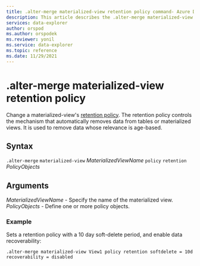 ```yaml
---
title: .alter-merge materialized-view retention policy command- Azure Data Explorer
description: This article describes the .alter-merge materialized-view retention policy command in Azure Data Explorer.
services: data-explorer
author: orspod
ms.author: orspodek
ms.reviewer: yonil
ms.service: data-explorer
ms.topic: reference
ms.date: 11/29/2021
---
```

# .alter-merge materialized-view retention policy

Change a materialized-view's [retention policy](retentionpolicy.md). The retention policy controls the mechanism that automatically removes data from tables or materialized views. It is used to remove data whose relevance is age-based. 

## Syntax

`.alter-merge` `materialized-view` *MaterializedViewName* `policy` `retention` *PolicyObjects*

## Arguments

*MaterializedViewName* - Specify the name of the materialized view. 
*PolicyObjects* - Define one or more policy objects.

### Example

Sets a retention policy with a 10 day soft-delete period, and enable data recoverability:

```kusto
.alter-merge materialized-view View1 policy retention softdelete = 10d recoverability = disabled
```
